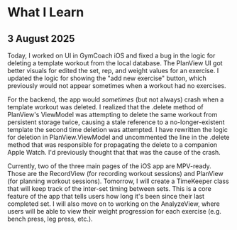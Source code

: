 # What I Learn

## 3 August 2025

Today, I worked on UI in GymCoach iOS and fixed a bug in the logic for deleting a template workout from the local database. The PlanView UI got better visuals for edited the set, rep, and weight values for an exercise. I updated the logic for showing the "add new exercise" button, which previously would not appear sometimes when a workout had no exercises. 

For the backend, the app would *sometimes* (but not always) crash when a template workout was deleted. I realized that the .delete method of PlanView's ViewModel was attempting to delete the same workout from persistent storage twice, causing a stale reference to a no-longer-existent template the second time deletion was attempted. I have rewritten the logic for deletion in PlanView.ViewModel and uncommented the line in the .delete method that was responsible for propagating the delete to a companion Apple Watch. I'd previously thought that that was the cause of the crash. 

Currently, two of the three main pages of the iOS app are MPV-ready. Those are the RecordView (for recording workout sessions) and PlanView (for planning workout sessions). Tomorrow, I will create a TimeKeeper class that will keep track of the inter-set timing between sets. This is a core feature of the app that tells users how long it's been since their last completed set. I will also move on to working on the AnalyzeView, where users will be able to view their weight progression for each exercise (e.g. bench press, leg press, etc.). 
